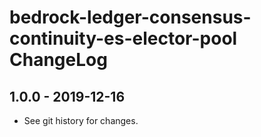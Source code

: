 # bedrock-ledger-consensus-continuity-es-elector-pool ChangeLog

## 1.0.0 - 2019-12-16

- See git history for changes.
